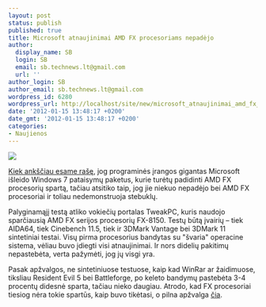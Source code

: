 ```yaml
---
layout: post
status: publish
published: true
title: Microsoft atnaujinimai AMD FX procesoriams nepadėjo
author:
  display_name: SB
  login: SB
  email: sb.technews.lt@gmail.com
  url: ''
author_login: SB
author_email: sb.technews.lt@gmail.com
wordpress_id: 6280
wordpress_url: http://localhost/site/new/microsoft_atnaujinimai_amd_fx_procesoriams_nepadejo/
date: '2012-01-15 13:48:17 +0200'
date_gmt: '2012-01-15 13:48:17 +0200'
categories:
- Naujienos
---
```

<div class="imgright"><img src="http://technews.lt/upload/AMD_FX_Bulldozer_Box_BE_689.jpg"  /></div>
<p><a class="ns" href="http://technews.lt/tekstas/amd_fx_serijos_procesoriai_sulauke_atnaujinimo_is_microsoft.html;;">Kiek ankščiau esame rašę</a>, jog programinės įrangos gigantas Microsoft išleido Windows 7 pataisymų paketus, kurie turėtų padidinti AMD FX procesorių spartą, tačiau atsitiko taip, jog jie niekuo nepadėjo bei AMD FX procesoriai ir toliau nedemonstruoja stebuklų.</p>
<p>Palyginamąjį testą atliko vokiečių portalas TweakPC, kuris naudojo sparčiausią AMD FX serijos procesorių FX-8150. Testų būtą įvairių – tiek AIDA64, tiek Cinebench 11.5, tiek ir 3DMark Vantage bei 3DMark 11 sintetiniai testai. Visų pirma procesorius bandytas su "švaria" operacine sistema, vėliau buvo įdiegti visi atnaujinimai. Ir nors didelių pakitimų nepastebėta, verta pažymėti, jog jų visgi yra.</p>
<p>Pasak apžvalgos, ne sintetiniuose testuose, kaip kad WinRar ar žaidimuose, tiksliau Resident Evil 5 bei Battleforge, po keleto bandymų pastebėta 3-4 procentų didesnė sparta, tačiau nieko daugiau. Atrodo, kad FX procesoriai tiesiog nėra tokie spartūs, kaip buvo tikėtasi, o pilna apžvalga <a class="ns" href="http://www.tweakpc.de/hardware/tests/cpu/amd_bulldozer_fx_patch/s02.php">čia</a>.</p>
